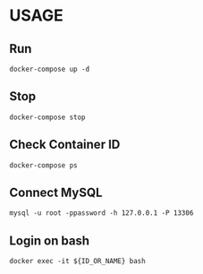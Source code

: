 # USAGE


## Run

```
docker-compose up -d
```

## Stop

```
docker-compose stop
```

## Check Container ID

```
docker-compose ps
```

## Connect MySQL

```
mysql -u root -ppassword -h 127.0.0.1 -P 13306
```

## Login on bash

```
docker exec -it ${ID_OR_NAME} bash
```
